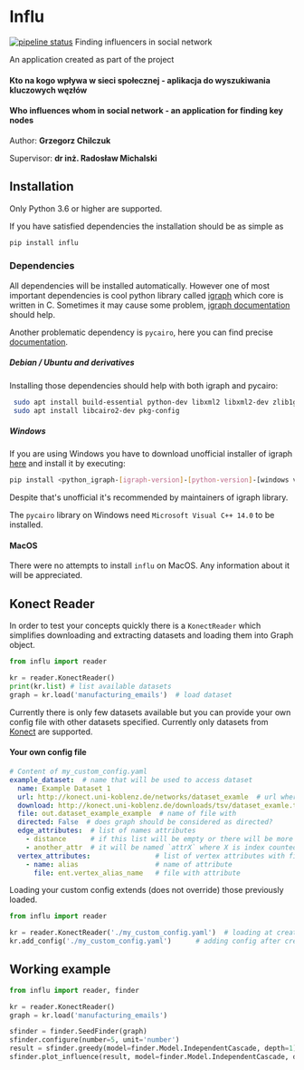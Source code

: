 # Influ
[![pipeline status](https://gitlab.com/chgrzegorz/dyplom-code/badges/develop/pipeline.svg)](https://gitlab.com/chgrzegorz/dyplom-code/commits/develop)
Finding influencers in social network

An application created as part of the project
#### Kto na kogo wpływa w sieci społecznej - aplikacja do wyszukiwania kluczowych węzłów
#### Who influences whom in social network - an application for finding key nodes
Author: **Grzegorz Chilczuk**

Supervisor: **dr inż. Radosław Michalski**

## Installation
Only Python 3.6 or higher are supported.

If you have satisfied dependencies the installation should be as simple as 
```bash
pip install influ
```

### Dependencies
All dependencies will be installed automatically.
However one of most important dependencies is cool python library called [igraph](https://github.com/igraph/python-igraph/) which core is written in C.
Sometimes it may cause some problem, [igraph documentation](https://igraph.org/python/#pyinstall) should help.

Another problematic dependency is `pycairo`, here you can find precise [documentation](https://pycairo.readthedocs.io/en/latest/).
##### Debian / Ubuntu and derivatives
Installing those dependencies should help with both igraph and pycairo:
```bash
 sudo apt install build-essential python-dev libxml2 libxml2-dev zlib1g-dev 
 sudo apt install libcairo2-dev pkg-config
```
##### Windows
If you are using Windows you have to download unofficial installer of igraph [here](https://www.lfd.uci.edu/~gohlke/pythonlibs/#python-igraph)
and install it by executing:
```bash
pip install <python_igraph-[igraph-version]-[python-version]-[windows version]>.whl
```
Despite that's unofficial it's recommended by maintainers of igraph library. 

The `pycairo` library on Windows need `Microsoft Visual C++ 14.0` to be installed.

#### MacOS
There were no attempts to install `influ` on MacOS. Any information about it will be appreciated.

## Konect Reader
In order to test your concepts quickly there is a `KonectReader` which simplifies downloading and extracting datasets and loading them into Graph object. 
```python
from influ import reader

kr = reader.KonectReader()
print(kr.list) # list available datasets
graph = kr.load('manufacturing_emails')  # load dataset
```
Currently there is only few datasets available but you can provide your own config file with other datasets specified. Currently only datasets from [Konect](http://konect.uni-koblenz.de) are supported.

#### Your own config file
```yaml
# Content of my_custom_config.yaml
example_dataset:  # name that will be used to access dataset
  name: Example Dataset 1
  url: http://konect.uni-koblenz.de/networks/dataset_examle  # url where dataset is described [optional]
  download: http://konect.uni-koblenz.de/downloads/tsv/dataset_examle.tar.bz2  # url where dataset can be downloaded directly
  file: out.dataset_example_example  # name of file with 
  directed: False  # does graph should be considered as directed?
  edge_attributes:  # list of names attributes
    - distance      # if this list will be empty or there will be more attributes
    - another_attr  # it will be named `attrX` where X is index counted from 0
  vertex_attributes:                # list of vertex attributes with files where they are stored
    - name: alias                   # name of attribute
      file: ent.vertex_alias_name   # file with attribute
```

Loading your custom config extends (does not override) those previously loaded.
```python
from influ import reader

kr = reader.KonectReader('./my_custom_config.yaml')  # loading at creation time
kr.add_config('./my_custom_config.yaml')      # adding config after creation
```

## Working example
```python
from influ import reader, finder

kr = reader.KonectReader()
graph = kr.load('manufacturing_emails')

sfinder = finder.SeedFinder(graph)
sfinder.configure(number=5, unit='number')
result = sfinder.greedy(model=finder.Model.IndependentCascade, depth=1)
sfinder.plot_influence(result, model=finder.Model.IndependentCascade, depth=1)
```
